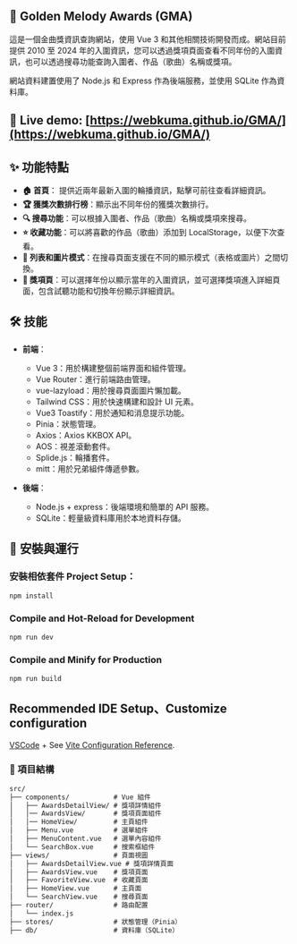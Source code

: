 ## 🎵 Golden Melody Awards (GMA)

這是一個金曲獎資訊查詢網站，使用 Vue 3 和其他相關技術開發而成。網站目前提供 2010 至 2024 年的入圍資訊，您可以透過獎項頁面查看不同年份的入圍資訊，也可以透過搜尋功能查詢入圍者、作品（歌曲）名稱或獎項。

網站資料建置使用了 Node.js 和 Express 作為後端服務，並使用 SQLite 作為資料庫。

## 👀 Live demo: [https://webkuma.github.io/GMA/](https://webkuma.github.io/GMA/)

## ✨ 功能特點
- **🏠 首頁**： 提供近兩年最新入圍的輪播資訊，點擊可前往查看詳細資訊。
- **🏆 獲獎次數排行榜**：顯示出不同年份的獲獎次數排行。
- **🔍 搜尋功能**：可以根據入圍者、作品（歌曲）名稱或獎項來搜尋。
- **⭐ 收藏功能**：可以將喜歡的作品（歌曲）添加到 LocalStorage，以便下次查看。
- **📑 列表和圖片模式**：在搜尋頁面支援在不同的顯示模式（表格或圖片）之間切換。
- **📅 獎項頁**：可以選擇年份以顯示當年的入圍資訊，並可選擇獎項進入詳細頁面，包含試聽功能和切換年份顯示詳細資訊。

## 🛠 技能

- **前端**：
  - Vue 3：用於構建整個前端界面和組件管理。
  - Vue Router：進行前端路由管理。
  - vue-lazyload：用於搜尋頁面圖片懶加載。
  - Tailwind CSS：用於快速構建和設計 UI 元素。
  - Vue3 Toastify：用於通知和消息提示功能。
  - Pinia：狀態管理。
  - Axios：Axios KKBOX API。
  - AOS：視差滾動套件。
  - Splide.js：輪播套件。
  - mitt：用於兄弟組件傳遞參數。

- **後端**：
  - Node.js + express：後端環境和簡單的 API 服務。
  - SQLite：輕量級資料庫用於本地資料存儲。

## 🚀 安裝與運行

### 安裝相依套件 Project Setup：
```bash
npm install
```
### Compile and Hot-Reload for Development

```bash
npm run dev
```

### Compile and Minify for Production

```bash
npm run build
```
## Recommended IDE Setup、Customize configuration

[VSCode](https://code.visualstudio.com/) + See [Vite Configuration Reference](https://vitejs.dev/config/).

### 📂 項目結構
```Markdown 
src/
├── components/           # Vue 組件
│   ├── AwardsDetailView/ # 獎項詳情組件
│   │── AwardsView/       # 獎項頁面組件
│   │── HomeView/         # 主頁組件
│   ├── Menu.vue          # 選單組件
│   ├── MenuContent.vue   # 選單內容組件
│   └── SearchBox.vue     # 搜索框組件
├── views/                # 頁面視圖
│   ├── AwardsDetailView.vue # 獎項詳情頁面
│   ├── AwardsView.vue    # 獎項頁面
│   ├── FavoriteView.vue  # 收藏頁面
│   ├── HomeView.vue      # 主頁面
│   └── SearchView.vue    # 搜尋頁面
├── router/               # 路由配置
│   └── index.js
├── stores/               # 狀態管理（Pinia）
├── db/                   # 資料庫（SQLite）
```
